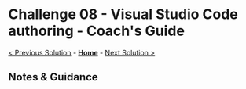 # Challenge 08 - Visual Studio Code authoring - Coach's Guide 

[< Previous Solution](./Solution-07.md) - **[Home](./README.md)** - [Next Solution >](./Solution-09.md)

## Notes & Guidance
